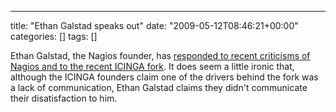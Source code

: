 ---
title: "Ethan Galstad speaks out"
date: "2009-05-12T08:46:21+00:00"
categories: []
tags: []

Ethan Galstad, the Nagios founder, has <a href="http://community.nagios.org/2009/05/11/nagios-a-fork-in-the-road/">responded to recent criticisms of Nagios and to the recent ICINGA fork</a>. It does seem a little ironic that, although the ICINGA founders claim one of the drivers behind the fork was a lack of communication, Ethan Galstad claims they didn't communicate their disatisfaction to him.
